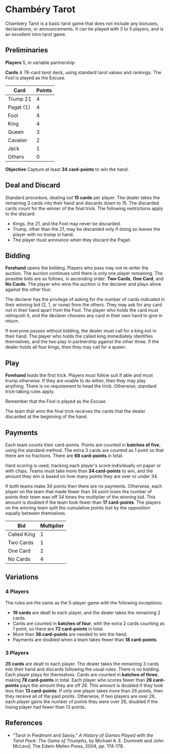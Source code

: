 # Chambéry Tarot

Chambéry Tarot is a basic tarot game that does not include any bonuses, declarations, or announcements. It can be played with 3 to 5 players, and is an excellent intro tarot game.

## Preliminaries

**Players** 5, in variable partnership

**Cards** A 78-card tarot deck, using standard tarot values and rankings. The Fool is played as the Excuse.

Card       | Points
---------- | ------
Trump 21   | 4
Pagat (1)  | 4
Fool       | 4
King       | 4
Queen      | 3
Cavalier   | 2
Jack       | 1
Others     | 0

**Objective** Capture at least **34 card-points** to win the hand.

## Deal and Discard

Standard procedure, dealing out **15 cards** per player. The dealer takes the remaining 3 cards into their hand and discards down to 15. The discarded cards count for the winner of the final trick. The following restrictions apply to the discard:

- Kings, the 21, and the Fool may never be discarded.
- Trump, other than the 21, may be discarded only if doing so leaves the player with no trump in hand.
- The player must announce when they discard the Pagat.

## Bidding

**Forehand** opens the bidding. Players who pass may not re-enter the auction. The auction continues until there is only one player remaining. The possible bids are as follows, in ascending order: **Two Cards**, **One Card**, and **No Cards**. The player who wins the auction is the declarer and plays alone against the other four.

The declarer has the privilege of asking for the number of cards indicated in their winning bid (2, 1, or none) from the others. They may ask for any card not in their hand apart from the Fool. The player who holds the card must relinquish it, and the declarer chooses any card in their own hand to give in return.

If everyone passes without bidding, the dealer must call for a king not in their hand. The player who holds the called king immediately identifies themselves, and the two play in partnership against the other three. If the dealer holds all four kings, then they may call for a queen.

## Play

**Forehand** leads the first trick. Players must follow suit if able and must trump otherwise. If they are unable to do either, then they may play anything. There is no requirement to head the trick. Otherwise, standard trick-taking rules apply.

Remember that the Fool is played as the Excuse.

The team that wins the final trick receives the cards that the dealer discarded at the beginning of the hand.

## Payments

Each team counts their card-points. Points are counted in **batches of five**, using the standard method. The extra 3 cards are counted as 1 point so that there are no fractions. There are **68 card-points** in total.

Hard scoring is used, tracking each player's score individually on paper or with chips. Teams must take more than **34 card-points** to win, and the amount they win is based on how many points they are over or under 34.

If both teams make 34 points then there are no payments. Otherwise, each player on the team that made fewer than 34 point loses the number of points their team was off 34 times the multiplier of the winning bid. This amount is doubled if the team took fewer than **17 card-points**. The players on the winning team split the cumulative points lost by the opposition equally between themselves.

Bid         | Multiplier
----------- | ----------
Called King | 1
Two Cards   | 1
One Card    | 2
No Cards    | 4

## Variations

### 4 Players

The rules are the same as the 5-player game with the following exceptions:

- **19 cards** are dealt to each player, and the dealer takes the remaining 2 cards.
- Cards are counted in **batches of four**, with the extra 2 cards counting as 1 point, so there are **72 card-points** in total.
- More than **36 card-points** are needed to win the hand.
- Payments are doubled when a team takes fewer than **18 card-points**.

### 3 Players

**25 cards** are dealt to each player. The dealer takes the remaining 3 cards into their hand and discards following the usual rules. There is no bidding. Each player plays for themselves. Cards are counted in **batches of three**, making **78 card-points** in total. Each player who scores fewer than **26 card-points** pays the amount they are off 26. This amount is doubled if they took less than **13 card-points**. If only one player takes more than 26 points, then they receive all of the paid points. Otherwise, if two players are over 26, each player gains the number of points they were over 26, doubled if the losing player had fewer than 13 points.

## References

- "Tarot in Piedmont and Savoy." *A History of Games Played with the Tarot Pack: The Game of Triumphs*, by Michael A. E. Dummett and John McLeod, The Edwin Mellen Press, 2004, pp. 174–178.